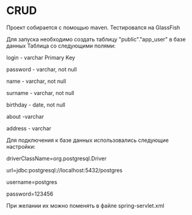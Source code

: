 # CRUD
Проект собирается с помощью maven.
Тестировался на GlassFish

Для запуска необходимо создать таблицу "public"."app_user" в базе данных 
Таблица со следующими полями:

login - varchar Primary Key

password - varchar, not null

name - varchar, not null

surname - varchar, not null

birthday - date, not null

about -varchar

address - varchar

Для подключения к базе данных использовались следующие настройки:

driverClassName=org.postgresql.Driver

url=jdbc:postgresql://localhost:5432/postgres

username=postgres

password=123456

При желании их можно поменять в файле spring-servlet.xml
   
